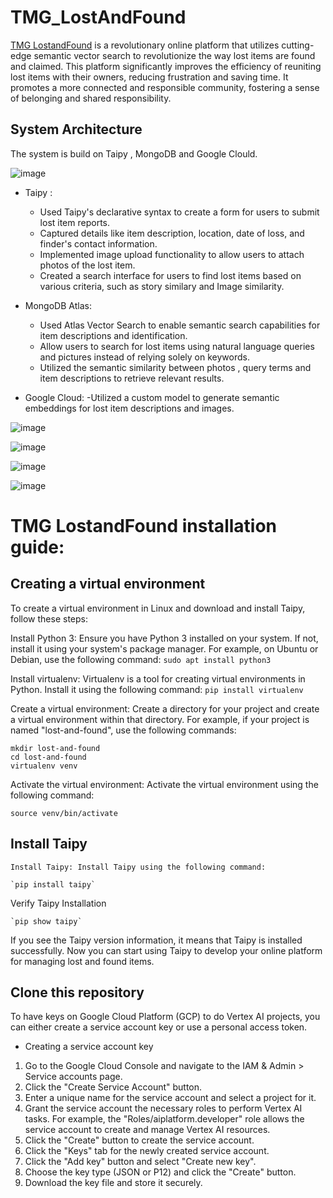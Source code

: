 # TMG_LostAndFound
[TMG LostandFound](https://lostandfound.taipy.cloud) is a revolutionary online platform that utilizes cutting-edge semantic vector search to revolutionize the way lost items are found and claimed.
This platform significantly improves the efficiency of reuniting lost items with their owners, reducing frustration and saving time. It promotes a more connected and responsible community, fostering a sense of belonging and shared responsibility.



## System Architecture
The system is build on Taipy , MongoDB and Google Clould.

![image](https://github.com/Forchapeatl/TMG_LostAndFound/assets/24577149/140e1f22-8858-4160-9170-a8cba9ea6bc2)

- Taipy :
  - Used Taipy's declarative syntax to create a form for users to submit lost item reports.
  - Captured details like item description, location, date of loss, and finder's contact information.
  - Implemented image upload functionality to allow users to attach photos of the lost item.
  - Created a search interface for users to find lost items based on various criteria, such as story similary and Image similarity.
  
- MongoDB Atlas:
    - Used Atlas Vector Search to enable semantic search capabilities for item descriptions and identification.
    - Allow users to search for lost items using natural language queries and pictures instead of relying solely on keywords.
    - Utilized the semantic similarity between photos , query terms and item descriptions to retrieve relevant results.

-  Google Cloud:
    -Utilized a  custom model to generate semantic embeddings for lost item descriptions and images.


![image](https://github.com/Forchapeatl/TMG_LostAndFound/assets/24577149/eebee505-6347-42e5-bbdc-7b93d8e96507)

![image](https://github.com/Forchapeatl/TMG_LostAndFound/assets/24577149/e72b2d55-512a-4cdd-b02a-02c8ff75fd62)

![image](https://github.com/Forchapeatl/TMG_LostAndFound/assets/24577149/72779cd1-4e2a-4c30-8179-43be3231a2e8)

![image](https://github.com/Forchapeatl/TMG_LostAndFound/assets/24577149/48b8ab7c-bbf7-4e08-b56b-bd6dec3c82bb)

# TMG LostandFound installation guide:
## Creating a virtual environment
To create a virtual environment in Linux and download and install Taipy, follow these steps:

Install Python 3: Ensure you have Python 3 installed on your system. If not, install it using your system's package manager. For example, on Ubuntu or Debian, use the following command:
```sudo apt install python3```

Install virtualenv: Virtualenv is a tool for creating virtual environments in Python. Install it using the following command:
```pip install virtualenv```

Create a virtual environment: Create a directory for your project and create a virtual environment within that directory. For example, if your project is named "lost-and-found", use the following commands:

```
mkdir lost-and-found
cd lost-and-found
virtualenv venv

```
Activate the virtual environment: Activate the virtual environment using the following command:

```
source venv/bin/activate
```

## Install Taipy

    Install Taipy: Install Taipy using the following command:
    
    `pip install taipy`

Verify Taipy Installation

    `pip show taipy`

If you see the Taipy version information, it means that Taipy is installed successfully. Now you can start using Taipy to develop your online platform for managing lost and found items.

## Clone this repository




To have keys on Google Cloud Platform (GCP) to do Vertex AI projects, you can either create a service account key or use a personal access token.

- Creating a service account key

1. Go to the Google Cloud Console and navigate to the IAM & Admin > Service accounts page.
2. Click the "Create Service Account" button.
3. Enter a unique name for the service account and select a project for it.
4. Grant the service account the necessary roles to perform Vertex AI tasks. For example, the "Roles/aiplatform.developer" role allows the service account to create and manage Vertex AI resources.
5. Click the "Create" button to create the service account.
6. Click the "Keys" tab for the newly created service account.
7. Click the "Add key" button and select "Create new key".
8. Choose the key type (JSON or P12) and click the "Create" button.
9. Download the key file and store it securely.


